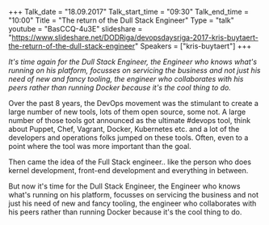 +++
Talk_date = "18.09.2017"
Talk_start_time = "09:30"
Talk_end_time = "10:00"
Title = "The return of the Dull Stack Engineer"
Type = "talk"
youtube = "BasCCQ-4u3E"
slideshare = "https://www.slideshare.net/DODRiga/devopsdaysriga-2017-kris-buytaert-the-return-of-the-dull-stack-engineer"
Speakers = ["kris-buytaert"]
+++

<p><em>It's time again for the Dull Stack Engineer, the Engineer who knows what's running on his platform, focusses on servicing the business and not just his need of new and fancy tooling, the engineer who collaborates with his peers rather than running Docker because it's the cool thing to do.</em></p>

<p>Over the past 8 years, the DevOps movement was the stimulant to create a large number of new tools, lots of them open source, some not. A large number of those tools got announced as the ultimate #devops tool, think about Puppet, Chef, Vagrant, Docker, Kubernetes etc. and a lot of the developers and operations folks jumped on these tools. Often, even to a point where the tool was more important than the goal.</p>
<p>Then came the idea of the Full Stack engineer.. like the person who does kernel development, front-end development and everything in between.</p>
<p>But now it's time for the Dull Stack Engineer, the Engineer who knows what's running on his platform, focusses on servicing the business and not just his need of new and fancy tooling, the engineer who collaborates with his peers rather than running Docker because it's the cool thing to do.</p>